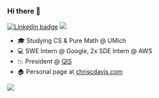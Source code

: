 ### Hi there 👋
[![Linkedin badge](https://img.shields.io/badge/LinkedIn-0077B5?style=social&logo=linkedin)](https://www.linkedin.com/in/chcdavis)
![](https://komarev.com/ghpvc/?username=chrsdavis&color=ff69b4)


- 🎓 Studying CS & Pure Math @ UMich
- 💻 SWE Intern @ Google, 2x SDE Intern @ AWS
- 📉 President @ [QIS](qisumich.com)
- 🏠 Personal page at [chriscdavis.com](chrsdavis.github.io)


![](https://github-readme-stats.vercel.app/api/top-langs/?username=chrsdavis&layout=compact&theme=highcontrast&count_private=true&langs_count=10&hide=jupyter)
<!--
![Chris' GitHub stats](https://github-readme-stats.vercel.app/api?username=chrsdavis&show_icons=true&hide_rank=true&count_private=true&theme=highcontrast)
-->


<!--
**chrsdavis/chrsdavis** is a ✨ _special_ ✨ repository because its `README.md` (this file) appears on your GitHub profile.

Here are some ideas to get you started:

- 🔭 I’m currently working on ...
- 🌱 I’m currently learning ...
- 👯 I’m looking to collaborate on ...
- 🤔 I’m looking for help with ...
- 💬 Ask me about ...
- 📫 How to reach me: ...
- 😄 Pronouns: ...
- ⚡ Fun fact: ...
-->
